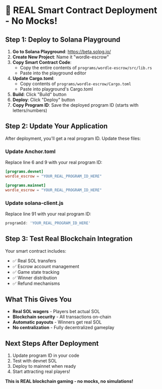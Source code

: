 # 🚀 REAL Smart Contract Deployment - No Mocks!

## Step 1: Deploy to Solana Playground

1. **Go to Solana Playground**: https://beta.solpg.io/
2. **Create New Project**: Name it "wordle-escrow"
3. **Copy Smart Contract Code**:
   - Copy the entire contents of `programs/wordle-escrow/src/lib.rs`
   - Paste into the playground editor
4. **Update Cargo.toml**:
   - Copy contents of `programs/wordle-escrow/Cargo.toml`
   - Paste into playground's Cargo.toml
5. **Build**: Click "Build" button
6. **Deploy**: Click "Deploy" button
7. **Copy Program ID**: Save the deployed program ID (starts with letters/numbers)

## Step 2: Update Your Application

After deployment, you'll get a real program ID. Update these files:

### Update Anchor.toml
Replace line 6 and 9 with your real program ID:
```toml
[programs.devnet]
wordle_escrow = "YOUR_REAL_PROGRAM_ID_HERE"

[programs.mainnet]  
wordle_escrow = "YOUR_REAL_PROGRAM_ID_HERE"
```

### Update solana-client.js
Replace line 91 with your real program ID:
```javascript
programId: 'YOUR_REAL_PROGRAM_ID_HERE'
```

## Step 3: Test Real Blockchain Integration

Your smart contract includes:
- ✅ Real SOL transfers
- ✅ Escrow account management  
- ✅ Game state tracking
- ✅ Winner distribution
- ✅ Refund mechanisms

## What This Gives You

- **Real SOL wagers** - Players bet actual SOL
- **Blockchain security** - All transactions on-chain
- **Automatic payouts** - Winners get real SOL
- **No centralization** - Fully decentralized gameplay

## Next Steps After Deployment

1. Update program ID in your code
2. Test with devnet SOL
3. Deploy to mainnet when ready
4. Start attracting real players!

**This is REAL blockchain gaming - no mocks, no simulations!**
